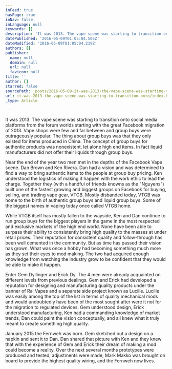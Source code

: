```yaml
---
inFeed: true
hasPage: true
inNav: false
inLanguage: null
keywords: []
description: 'It was 2013. The vape scene was starting to transition onto social media platforms from the forum worlds starting with the great Facebook migration of 2013. Vape shops were few and far between and group buys were outrageously popular. The thing about group buys was that they only existed for items produced in China. The concept of group buys for authentic products was nonexistent, let alone high end items. In fact liquid manufacturers did not offer their liquids through group buys. '
datePublished: '2016-05-09T01:05:04.505Z'
dateModified: '2016-05-09T01:05:04.219Z'
authors: []
publisher:
  name: null
  domain: null
  url: null
  favicon: null
title: ''
author: []
starred: false
sourcePath: _posts/2016-05-09-it-was-2013-the-vape-scene-was-starting-to-transition-onto.md
url: it-was-2013-the-vape-scene-was-starting-to-transition-onto/index.html
_type: Article

---
```

It was 2013\. The vape scene was starting to transition onto social media platforms from the forum worlds starting with the great Facebook migration of 2013\. Vape shops were few and far between and group buys were outrageously popular. The thing about group buys was that they only existed for items produced in China. The concept of group buys for authentic products was nonexistent, let alone high end items. In fact liquid manufacturers did not offer their liquids through group buys. 

Near the end of the year two men met in the depths of the Facebook Vape scene. Dan Brown and Ken Rivera. Dan had a vision and was determined to find a way to bring authentic items to the people at group buy pricing. Ken understood the logistics of making it happen with the work ethic to lead the charge. Together they (with a handful of friends knowns as the "Nguyens") built one of the fastest growing and biggest groups on Facebook for buying, selling, and trading vape gear, VTGB. Mostly disbanded today, VTGB was home to the birth of authentic group buys and liquid group buys. Some of the biggest names in vaping today once called VTGB home. 

While VTGB itself has mostly fallen to the wayside, Ken and Dan continue to run group buys for the biggest players in the game in the most respected and exclusive markets of the high end world. None have been able to surpass their ability to consistently bring high quality to the masses at under retail prices. Their reputation for consistent quality and follow-through has been well cemented in the community. But as time has passed their vision has grown. What was once a hobby had becoming something much more as they set their eyes to mod making. The two had acquired enough knowledge from watching the industry grow to be confident that they would be able to make it happen. 

Enter Gem Dyllinger and Erick Dy. The 4 men were already acquainted on different levels from previous dealings. Gem and Erick had developed a reputation for designing and manufacturing quality products under the banner of Rai Vapes and a separate side project known as Lucille. Lucille was easily among the top of the list in terms of quality mechanical mods and would undoubtedly have been of the most sought after were it not for the migration to regulated devices. Gem understood design, Erick understood manufacturing, Ken had a commanding knowledge of market trends, Dan could paint the vision conceptually, and all knew what it truly meant to create something high quality. 

January 2015 the Fernweh was born. Gem sketched out a design on a napkin and sent it to Dan. Dan shared that picture with Ken and they knew that with the experience of Gem and Erick their dream of making a mod could become a reality. Over the next several months prototypes were produced and tested, adjustments were made, Mark Makko was brought on board to provide the highest quality wiring, and the Fernweh now lives.